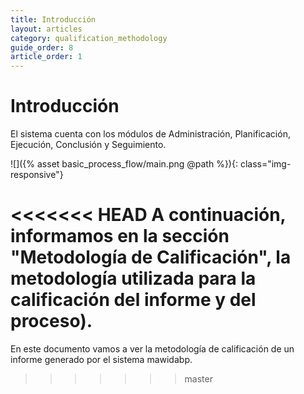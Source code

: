 ```yaml
---
title: Introducción
layout: articles
category: qualification_methodology
guide_order: 8
article_order: 1
---
```


# Introducción

El sistema cuenta con los módulos de Administración, Planificación, Ejecución, Conclusión y Seguimiento.


![]({% asset basic_process_flow/main.png @path %}){: class="img-responsive"}


<<<<<<< HEAD
A continuación, informamos en la sección "Metodología de Calificación", la metodología utilizada para la calificación del informe y del proceso).
=======
En este documento vamos a ver la metodología de calificación de un informe generado por el sistema mawidabp.
>>>>>>> master
